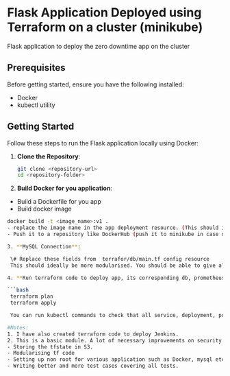 # Flask Application Deployed using Terraform on a cluster (minikube)

Flask application to deploy the zero downtime app on the cluster


## Prerequisites

Before getting started, ensure you have the following installed:

- Docker
- kubectl utility

## Getting Started

Follow these steps to run the Flask application locally using Docker:

1. **Clone the Repository**:

   ```bash
   git clone <repository-url>
   cd <repository-folder>

2. **Build Docker for you application**:
  - Build a Dockerfile for you app
  - Build docker image
   ```bash
   docker build -t <image_name>:v1 .
  - replace the image name in the app deployment resource. (This should ideally be more modularised. You should be able to give all info to terraform in the config file.)
  - Push it to a repository like DockerHub (push it to minikube in case of local cluster)

3. **MySQL Connection**:

    \# Replace these fields from  terrafor/db/main.tf config resource 
    This should ideally be more modularised. You should be able to give all info to terraform in the config file.

4. **Run terraform code to deploy app, its corresponding db, prometheus and fluentd**:

   ```bash
    terraform plan
    terraform apply

    You can run kubectl commands to check that all service, deployment, pods, ingress are running as expected.

#Notes: 
1. I have also created terraform code to deploy Jenkins.
2. This is a basic module. A lot of necessary improvements on security practices and modularising can be done.
   - Storing the tfstate in S3.
   - Modularising tf code
   - Setting up non root for various application such as Docker, mysql etc.
   - Writing better and more test cases covering all tests.